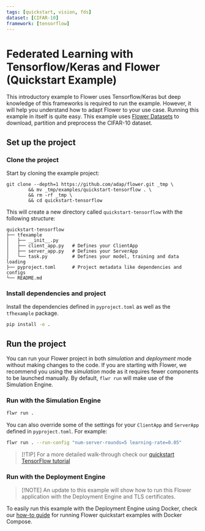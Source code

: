 ```yaml
---
tags: [quickstart, vision, fds]
dataset: [CIFAR-10]
framework: [tensorflow]
---
```


# Federated Learning with Tensorflow/Keras and Flower (Quickstart Example)

This introductory example to Flower uses Tensorflow/Keras but deep knowledge of this frameworks is required to run the example. However, it will help you understand how to adapt Flower to your use case.
Running this example in itself is quite easy. This example uses [Flower Datasets](https://flower.ai/docs/datasets/) to download, partition and preprocess the CIFAR-10 dataset.

## Set up the project

### Clone the project

Start by cloning the example project:

```shell
git clone --depth=1 https://github.com/adap/flower.git _tmp \
        && mv _tmp/examples/quickstart-tensorflow . \
        && rm -rf _tmp \
        && cd quickstart-tensorflow
```

This will create a new directory called `quickstart-tensorflow` with the following structure:

```shell
quickstart-tensorflow
├── tfexample
│   ├── __init__.py
│   ├── client_app.py   # Defines your ClientApp
│   ├── server_app.py   # Defines your ServerApp
│   └── task.py         # Defines your model, training and data loading
├── pyproject.toml      # Project metadata like dependencies and configs
└── README.md
```

### Install dependencies and project

Install the dependencies defined in `pyproject.toml` as well as the `tfhexample` package.

```bash
pip install -e .
```

## Run the project

You can run your Flower project in both _simulation_ and _deployment_ mode without making changes to the code. If you are starting with Flower, we recommend you using the _simulation_ mode as it requires fewer components to be launched manually. By default, `flwr run` will make use of the Simulation Engine.

### Run with the Simulation Engine

```bash
flwr run .
```

You can also override some of the settings for your `ClientApp` and `ServerApp` defined in `pyproject.toml`. For example:

```bash
flwr run . --run-config "num-server-rounds=5 learning-rate=0.05"
```

> \[!TIP\]
> For a more detailed walk-through check our [quickstart TensorFlow tutorial](https://flower.ai/docs/framework/tutorial-quickstart-tensorflow.html)

### Run with the Deployment Engine

> \[!NOTE\]
> An update to this example will show how to run this Flower application with the Deployment Engine and TLS certificates.

To easily run this example with the Deployment Engine using Docker, check our [how-to guide](https://flower.ai/docs/framework/docker/run-quickstart-examples-docker-compose.html) for running Flower quickstart examples with Docker Compose.
